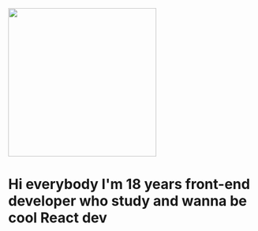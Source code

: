 
<img src="https://reactapp.ir/wp-content/uploads/reactjs.jpg" style="width:300px; heigth:150px;">

<h1>Hi everybody I'm 18 years front-end developer who study and wanna be cool React dev</h1>
